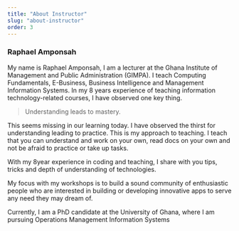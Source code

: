 ```yaml
---
title: "About Instructor"
slug: "about-instructor"
order: 3
---
```

### Raphael Amponsah
My name is Raphael Amponsah, I am a lecturer at the Ghana Institute of Management and Public Administration (GIMPA). I teach Computing Fundamentals, E-Business, Business Intelligence and Management Information Systems.
In my 8 years experience of teaching information technology-related courses, I have observed one key thing.

> Understanding leads to mastery.

This seems missing in our learning today. I have observed the thirst for understanding leading to practice. This is my approach to teaching. I teach that you can understand and work on your own, read docs on your own and not be afraid to practice or take up tasks.

With my 8year experience in coding and teaching, I share with you tips, tricks and depth of understanding of technologies.

My focus with my workshops is to build a sound community of enthusiastic people who are interested in building or developing innovative apps to serve any need they may dream of.

Currently, I am a PhD candidate at the University of Ghana, where I am pursuing Operations Management Information Systems